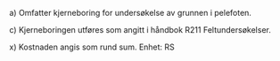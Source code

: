 a) Omfatter kjerneboring for undersøkelse av grunnen i pelefoten.

c) Kjerneboringen utføres som angitt i håndbok R211 Feltundersøkelser.

x) Kostnaden angis som rund sum. Enhet: RS

